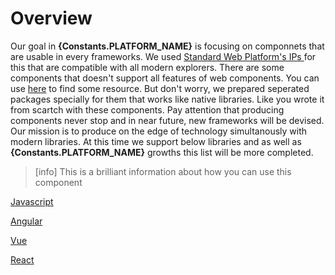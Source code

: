 # Overview
Our goal in **{Constants.PLATFORM_NAME}** is focusing on componnets that are usable in every frameworks. We used [Standard Web Platform's IPs ]({Constants.WEBCOMPONENT_REFERENCE}) for this that are compatible with all modern explorers. There are some components that doesn't support all features of web components. You can use [here]({Constants.WEBCOMPONENT_COMPATIBILITY}) to find some resource. But don't worry, we prepared seperated packages specially for them that works like native libraries. Like you wrote it from scartch with these components. Pay attention that producing components never stop and in near future, new frameworks will be devised. Our mission is to produce on the edge of technology simultanously with modern libraries. At this time we support below libraries and as well as **{Constants.PLATFORM_NAME}** growths this list will be more completed.
> [info] This is a brilliant information about how you can use this component

[Javascript]({Router.ROUTE:FRAMEWORK:JAVASCRIPT})

[Angular]({Router.ROUTE:FRAMEWORK:ANGULAR})

[Vue]({Router.ROUTE:FRAMEWORK:VUE})

[React]({Router.ROUTE:FRAMEWORK:REACT})
